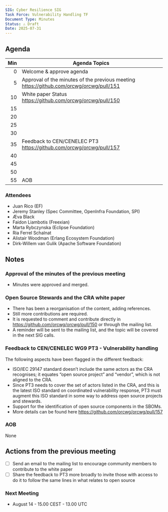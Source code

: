 ```yaml
---
SIG: Cyber Resilience SIG
Task Force: Vulnerability Handling TF
Document Type: Minutes
Status: ⚠️ Draft
Date: 2025-07-31
---
```


##  Agenda

| Min | Agenda Topics | 
| --: | ----- | 
|   0 | Welcome & approve agenda | 
|   5 | Approval of the minutes of the previous meeting  https://github.com/orcwg/orcwg/pull/151|
|  10 | White paper Status https://github.com/orcwg/orcwg/pull/150  |
|  15 |  |
|  20 |   |
|  25 |   |
|  30 |   |
|  35 |  Feedback to CEN/CENELEC PT3 https://github.com/orcwg/orcwg/pull/157 |
|  40 |  | 
|  45 |  |
|  50 |  | 
|  55 | AOB | 

### Attendees
- Juan Rico (EF)
- Jeremy Stanley (Spec Committee, OpenInfra Foundation, SPI)
- Æva Black 
- Faidon Liambotis (Freexian)
- Marta Rybczynska (Eclipse Foundation)
- Ria Ferrel Schalnat
- Alistair Woodman (Erlang Ecosystem Foundation)
- Dirk-Willem van Gulik (Apache Software Foundation)

## Notes
### Approval of the minutes of the previous meeting 
 - Minutes were approved and merged.

### Open Source Stewards and the CRA white paper
 - There has been a reorganisation of the content, adding references.
 - Still more contributions are required.
 - It is requested to comment and contribute directly in  https://github.com/orcwg/orcwg/pull/150 or through the mailing list.
 - A reminder will be sent to the mailing list, and the topic will be covered in the next SIG calls. 

### Feedback to CEN/CENELEC WG9 PT3 - Vulnerability handling
The following aspects have been flagged in the different feedback:
- ISO/IEC 29147 standard doesn’t include the same actors as the CRA recognises; it equates “open source project” and “vendor”, which is not aligned to the CRA.
- Since PT3 needs to cover the set of actors listed in the CRA, and this is the latest ISO standard on coordinated vulnerability response, PT3 must augment this ISO standard in some way to address open source projects and stewards.
- Support for the identification of open source components in the SBOMs.
- More details can be found here https://github.com/orcwg/orcwg/pull/157

### AOB
None

## Actions from the previous meeting
- [ ] Send an email to the mailing list to encourage community members to contribute to the white paper
- [ ] Share the feedback to PT3 more broadly to invite those with access to do it to follow the same lines in what relates to open source

### Next Meeting
- August 14 - 15.00 CEST - 13.00 UTC
